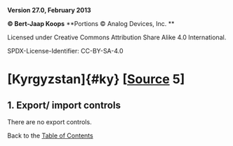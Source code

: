 **Version 27.0, February 2013**

**© Bert-Jaap Koops**
**Portions © Analog Devices, Inc. **  

Licensed under Creative Commons Attribution Share Alike 4.0 International.

SPDX-License-Identifier: CC-BY-SA-4.0

# [Kyrgyzstan]{#ky} \[[Source](../sources.md) 5\]

## 1. Export/ import controls
There are no export controls.

Back to the [Table of Contents](index.md)
